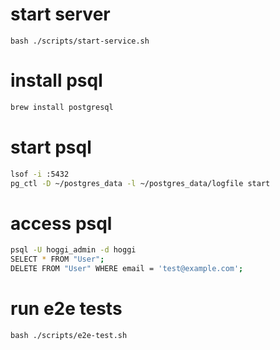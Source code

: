# start server
```console
bash ./scripts/start-service.sh
```

# install psql
```bash
brew install postgresql
```

# start psql
```bash
lsof -i :5432
pg_ctl -D ~/postgres_data -l ~/postgres_data/logfile start
```

# access psql
```bash
psql -U hoggi_admin -d hoggi
SELECT * FROM "User";
DELETE FROM "User" WHERE email = 'test@example.com';
````

# run e2e tests
```console
bash ./scripts/e2e-test.sh
```
